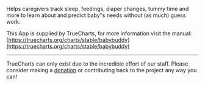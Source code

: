 Helps caregivers track sleep, feedings, diaper changes, tummy time and more to learn about and predict baby"s needs without (as much) guess work.

This App is supplied by TrueCharts, for more information visit the manual: [https://truecharts.org/charts/stable/babybuddy](https://truecharts.org/charts/stable/babybuddy)

---

TrueCharts can only exist due to the incredible effort of our staff.
Please consider making a [donation](https://truecharts.org/sponsor) or contributing back to the project any way you can!
